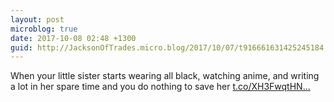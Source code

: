 ```yaml
---
layout: post
microblog: true
date: 2017-10-08 02:48 +1300
guid: http://JacksonOfTrades.micro.blog/2017/10/07/t916661631425245184.html
---
```

When your little sister starts wearing all black, watching anime, and writing a lot in her spare time and you do nothing to save her [t.co/XH3FwqtHN...](https://t.co/XH3FwqtHN1)
